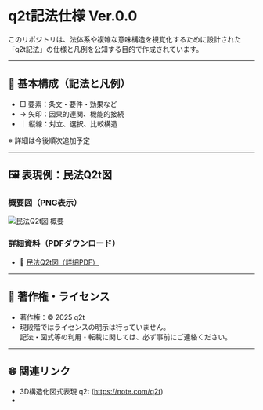 # q2t記法仕様 Ver.0.0

このリポジトリは、法体系や複雑な意味構造を視覚化するために設計された「q2t記法」の仕様と凡例を公知する目的で作成されています。

---

## 🧩 基本構成（記法と凡例）

- □ 要素：条文・要件・効果など  
- → 矢印：因果的連関、機能的接続  
- ｜ 縦線：対立、選択、比較構造  

※ 詳細は今後順次追加予定

---

## 🖼️ 表現例：民法Q2t図

### 概要図（PNG表示）

![民法Q2t図 概要](assets/41_03_法_民法(財産法)_00_20250330-Model.png)

### 詳細資料（PDFダウンロード）

- 📄 [民法Q2t図（詳細PDF）](41_03_法_民法(財産法)_00_20250330.pdf)

---

## 📜 著作権・ライセンス

- 著作権：© 2025 q2t
- 現段階ではライセンスの明示は行っていません。  
  記法・図式等の利用・転載に関しては、必ず事前にご連絡ください。

---

## 🌐 関連リンク

- 3D構造化図式表現 q2t (https://note.com/q2t)
- 
